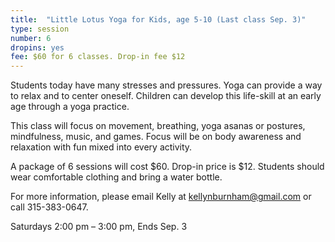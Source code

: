 ```yaml
---
title:  "Little Lotus Yoga for Kids, age 5-10 (Last class Sep. 3)"
type: session
number: 6
dropins: yes
fee: $60 for 6 classes. Drop-in fee $12
---
```

Students today have many stresses and pressures. Yoga can provide a way to relax and to center oneself. Children can develop this life-skill at an early age through a yoga practice.

This class will focus on movement, breathing, yoga asanas or postures, mindfulness, music, and games. Focus will be on body awareness and relaxation with fun mixed into every activity.  

A package of 6 sessions will cost $60. Drop-in price is $12. Students should wear comfortable clothing and bring a water bottle.

For more information, please email Kelly at
<a href="mailto:kellynburnham@gmail.com">kellynburnham@gmail.com</a> or call 315-383-0647.

Saturdays 2:00 pm – 3:00 pm, Ends Sep. 3
